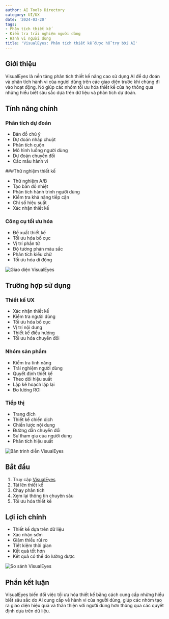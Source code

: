 ```yaml
---
author: AI Tools Directory
category: UI/UX
date: '2024-03-20'
tags:
- Phân tích thiết kế
- Kiểm tra trải nghiệm người dùng
- Hành vi người dùng
title: 'VisualEyes: Phân tích thiết kế được hỗ trợ bởi AI'
---
```


## Giới thiệu

VisualEyes là nền tảng phân tích thiết kế nâng cao sử dụng AI để dự đoán và phân tích hành vi của người dùng trên các giao diện trước khi chúng đi vào hoạt động. Nó giúp các nhóm tối ưu hóa thiết kế của họ thông qua những hiểu biết sâu sắc dựa trên dữ liệu và phân tích dự đoán.

## Tính năng chính

### Phân tích dự đoán
- Bản đồ chú ý
- Dự đoán nhấp chuột
- Phân tích cuộn
- Mô hình luồng người dùng
- Dự đoán chuyển đổi
- Các mẫu hành vi

###Thử nghiệm thiết kế
- Thử nghiệm A/B
- Tạo bản đồ nhiệt
- Phân tích hành trình người dùng
- Kiểm tra khả năng tiếp cận
- Chỉ số hiệu suất
- Xác nhận thiết kế

### Công cụ tối ưu hóa
- Đề xuất thiết kế
- Tối ưu hóa bố cục
- Vị trí phần tử
- Độ tương phản màu sắc
- Phân tích kiểu chữ
- Tối ưu hóa di động

![Giao diện VisualEyes](/imgs/visualeyes/interface.jpg)

## Trường hợp sử dụng

### Thiết kế UX
- Xác nhận thiết kế
- Kiểm tra người dùng
- Tối ưu hóa bố cục
- Vị trí nội dung
- Thiết kế điều hướng
- Tối ưu hóa chuyển đổi

### Nhóm sản phẩm
- Kiểm tra tính năng
- Trải nghiệm người dùng
- Quyết định thiết kế
- Theo dõi hiệu suất
- Lập kế hoạch lặp lại
- Đo lường ROI

### Tiếp thị
- Trang đích
- Thiết kế chiến dịch
- Chiến lược nội dung
- Đường dẫn chuyển đổi
- Sự tham gia của người dùng
- Phân tích hiệu suất

![Bản trình diễn VisualEyes](/imgs/visualeyes/demo.jpg)

## Bắt đầu

1. Truy cập [VisualEyes](https://visualeyes.design)
2. Tải lên thiết kế
3. Chạy phân tích
4. Xem lại thông tin chuyên sâu
5. Tối ưu hóa thiết kế

## Lợi ích chính

- Thiết kế dựa trên dữ liệu
- Xác nhận sớm
- Giảm thiểu rủi ro
- Tiết kiệm thời gian
- Kết quả tốt hơn
- Kết quả có thể đo lường được

![So sánh VisualEyes](/imgs/visualeyes/comparison.jpg)

## Phần kết luận

VisualEyes biến đổi việc tối ưu hóa thiết kế bằng cách cung cấp những hiểu biết sâu sắc do AI cung cấp về hành vi của người dùng, giúp các nhóm tạo ra giao diện hiệu quả và thân thiện với người dùng hơn thông qua các quyết định dựa trên dữ liệu.